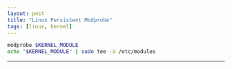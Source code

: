 ```yaml
---
layout: post
title: "Linux Persistent Modprobe"
tags: [linux, kernel]
---
```


```bash
modprobe $KERNEL_MODULE
echo "$KERNEL_MODULE" | sudo tee -a /etc/modules
```

---
